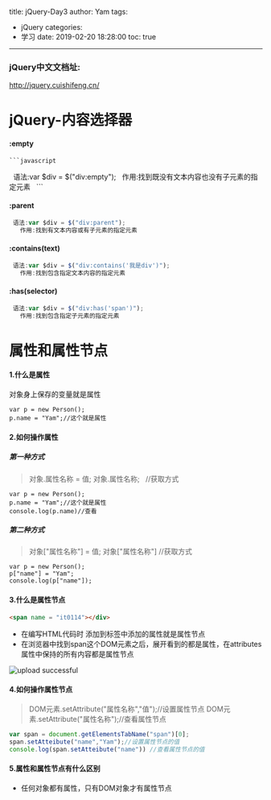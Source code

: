 title: jQuery-Day3
author: Yam
tags:
  - jQuery
categories:
  - 学习
date: 2019-02-20 18:28:00
toc: true

---
### jQuery中文文档址:
http://jquery.cuishifeng.cn/

# jQuery-内容选择器

#### :empty
	```javascript
   语法:var $div = $("div:empty");
   作用:找到既没有文本内容也没有子元素的指定元素
   ```
   
#### :parent
```javascript
 语法:var $div = $("div:parent");
   作用:找到有文本内容或有子元素的指定元素

```

#### :contains(text)

```javascript
 语法:var $div = $("div:contains('我是div')");
   作用:找到包含指定文本内容的指定元素
```

#### :has(selector)
```javascript
 语法:var $div = $("div:has('span')");
   作用:找到包含指定子元素的指定元素
```
# 属性和属性节点

#### 1.什么是属性

对象身上保存的变量就是属性

```
var p = new Person();
p.name = "Yam";//这个就是属性

```

#### 2.如何操作属性

##### 第一种方式
>对象.属性名称 = 值;
>对象.属性名称;   //获取方式

```
var p = new Person();
p.name = "Yam";//这个就是属性
console.log(p.name)//查看 

```

##### 第二种方式
>对象["属性名称"] = 值;
>对象["属性名称"]  //获取方式

```
var p = new Person();
p["name"] = "Yam";
console.log(p["name"]);

```

#### 3.什么是属性节点
```html
<span name = "it0114"></div>
```

 - 在编写HTML代码时 添加到标签中添加的属性就是属性节点
 - 在浏览器中找到span这个DOM元素之后，展开看到的都是属性，在attributes属性中保持的所有内容都是属性节点
 
![upload successful](\images\pasted-23.png)
  


#### 4.如何操作属性节点

>DOM元素.setAttribute("属性名称","值");//设置属性节点
>DOM元素.setAttribute("属性名称");//查看属性节点


```javascript
var span = document.getElementsTabName("span")[0];
span.setAtteibute("name","Yam");//设置属性节点的值
console.log(span.setAtteibute("name")) //查看属性节点的值

```

#### 5.属性和属性节点有什么区别

- 任何对象都有属性，只有DOM对象才有属性节点
